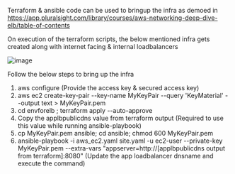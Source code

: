 Terraform & ansible code can be used to bringup the infra as demoed in https://app.pluralsight.com/library/courses/aws-networking-deep-dive-elb/table-of-contents

On execution of the terraform scripts, the below mentioned infra gets created along with internet facing & internal loadbalancers 

![image](https://user-images.githubusercontent.com/17516750/130398702-600c0eb5-896d-4ca8-bff1-7da683793f5c.png)


Follow the below steps to bring up the infra

1. aws configure (Provide the access key & secured access key)
2. aws ec2 create-key-pair --key-name MyKeyPair --query 'KeyMaterial' --output text > MyKeyPair.pem
3. cd envforelb ; terraform apply --auto-approve
4. Copy the applbpublicdns value from terraform output (Required to use this value while running ansible-playbook)
5. cp MyKeyPair.pem ansible; cd ansible; chmod 600 MyKeyPair.pem
6. ansible-playbook -i aws_ec2.yaml site.yaml -u ec2-user --private-key MyKeyPair.pem --extra-vars "appserver=http://[applbpublicdns output from terraform]:8080" (Update the app loadbalancer dnsname and execute the command)

  
